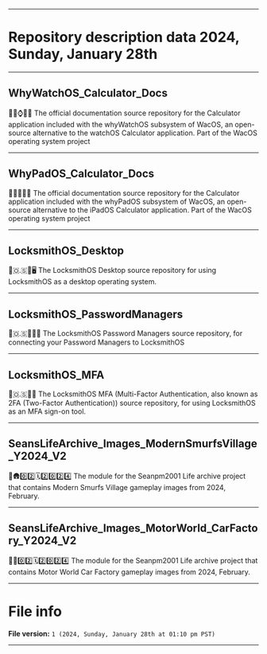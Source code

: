 
***

# Repository description data 2024, Sunday, January 28th

---

## WhyWatchOS_Calculator_Docs

🍏️💾️⌚️🧮️📖️ The official documentation source repository for the Calculator application included with the whyWatchOS subsystem of WacOS, an open-source alternative to the watchOS Calculator application. Part of the WacOS operating system project

---

## WhyPadOS_Calculator_Docs

🍏️💾️📱️🧮️📖️ The official documentation source repository for the Calculator application included with the whyPadOS subsystem of WacOS, an open-source alternative to the iPadOS Calculator application. Part of the WacOS operating system project

---

## LocksmithOS_Desktop

🔐️🇴.🇸🔑️🖥️ The LocksmithOS Desktop source repository for using LocksmithOS as a desktop operating system.

---

## LocksmithOS_PasswordManagers

🔐️🇴.🇸🔑️👨‍💼️ The LocksmithOS Password Managers source repository, for connecting your Password Managers to LocksmithOS

---

## LocksmithOS_MFA

🔐️🇴.🇸🔑️🌐️ The LocksmithOS MFA (Multi-Factor Authentication, also known as 2FA (Two-Factor Authentication)) source repository, for using LocksmithOS as an MFA sign-on tool.

---

## SeansLifeArchive_Images_ModernSmurfsVillage_Y2024_V2

🔵️🛖️0️⃣️2️⃣️🗓️2️⃣️0️⃣️2️⃣️4️⃣️ The module for the Seanpm2001 Life archive project that contains Modern Smurfs Village gameplay images from 2024, February.

---

## SeansLifeArchive_Images_MotorWorld_CarFactory_Y2024_V2

🚧️🚗️0️⃣️2️⃣️🗓️2️⃣️0️⃣️2️⃣️4️⃣️ The module for the Seanpm2001 Life archive project that contains Motor World Car Factory gameplay images from 2024, February.

***

# File info

**File version:** `1 (2024, Sunday, January 28th at 01:10 pm PST)`

***

